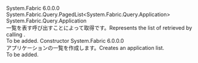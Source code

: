<Type Name="ApplicationList" FullName="System.Fabric.Query.ApplicationList">
  <TypeSignature Language="C#" Value="public sealed class ApplicationList : System.Fabric.Query.PagedList&lt;System.Fabric.Query.Application&gt;" />
  <TypeSignature Language="ILAsm" Value=".class public auto ansi sealed beforefieldinit ApplicationList extends System.Fabric.Query.PagedList`1&lt;class System.Fabric.Query.Application&gt;" />
  <TypeSignature Language="DocId" Value="T:System.Fabric.Query.ApplicationList" />
  <TypeSignature Language="VB.NET" Value="Public NotInheritable Class ApplicationList&#xA;Inherits PagedList(Of Application)" />
  <TypeSignature Language="F#" Value="type ApplicationList = class&#xA;    inherit PagedList&lt;Application&gt;" />
  <AssemblyInfo>
    <AssemblyName>System.Fabric</AssemblyName>
    <AssemblyVersion>6.0.0.0</AssemblyVersion>
  </AssemblyInfo>
  <Base>
    <BaseTypeName>System.Fabric.Query.PagedList&lt;System.Fabric.Query.Application&gt;</BaseTypeName>
    <BaseTypeArguments>
      <BaseTypeArgument TypeParamName="T">System.Fabric.Query.Application</BaseTypeArgument>
    </BaseTypeArguments>
  </Base>
  <Interfaces />
  <Docs>
    <summary>
      <para><span data-ttu-id="d4018-101">一覧を表す<see cref="T:System.Fabric.Query.Application" />呼び出すことによって取得<see cref="M:System.Fabric.FabricClient.QueryClient.GetApplicationListAsync(System.Uri)" />です。</span><span class="sxs-lookup"><span data-stu-id="d4018-101">Represents the list of <see cref="T:System.Fabric.Query.Application" /> retrieved by calling <see cref="M:System.Fabric.FabricClient.QueryClient.GetApplicationListAsync(System.Uri)" />.</span></span></para>
    </summary>
    <remarks>To be added.</remarks>
  </Docs>
  <Members>
    <Member MemberName=".ctor">
      <MemberSignature Language="C#" Value="public ApplicationList ();" />
      <MemberSignature Language="ILAsm" Value=".method public hidebysig specialname rtspecialname instance void .ctor() cil managed" />
      <MemberSignature Language="DocId" Value="M:System.Fabric.Query.ApplicationList.#ctor" />
      <MemberSignature Language="VB.NET" Value="Public Sub New ()" />
      <MemberType>Constructor</MemberType>
      <AssemblyInfo>
        <AssemblyName>System.Fabric</AssemblyName>
        <AssemblyVersion>6.0.0.0</AssemblyVersion>
      </AssemblyInfo>
      <Parameters />
      <Docs>
        <summary>
          <para> <span data-ttu-id="d4018-102">アプリケーションの一覧を作成します。</span><span class="sxs-lookup"><span data-stu-id="d4018-102">Creates an application list.</span></span> </para>
        </summary>
        <remarks>To be added.</remarks>
      </Docs>
    </Member>
  </Members>
</Type>